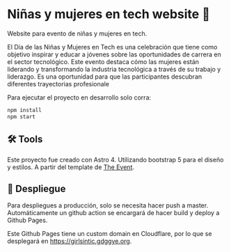 # Niñas y mujeres en tech website 🚀

Website para evento de niñas y mujeres en tech.

El Día de las Niñas y Mujeres en Tech es una celebración que tiene como objetivo inspirar y educar a jóvenes sobre las oportunidades de carrera en el sector tecnológico. Este evento destaca cómo las mujeres están liderando y transformando la industria tecnológica a través de su trabajo y liderazgo. Es una oportunidad para que las participantes descubran diferentes trayectorias profesionale

Para ejecutar el proyecto en desarrollo solo corra:

```sh
npm install
npm start
```

## 🛠️ Tools

Este proyecto fue creado con Astro 4. Utilizando bootstrap 5 para el diseño y estilos. A partir del template de [The Event](https://bootstrapmade.com/theevent-conference-event-bootstrap-template/).

## 🧞 Despliegue

Para despliegues a producción, solo se necesita hacer push a master. Automáticamente un github action se encargará de hacer build y deploy a Github Pages.

Este Github Pages tiene un custom domain en Cloudflare, por lo que se desplegará en https://girlsintic.gdggye.org.
